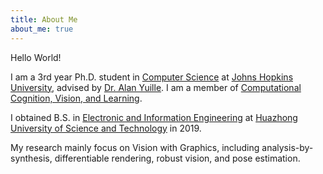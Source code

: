 ```yaml
---
title: About Me
about_me: true
---
```

Hello World! 

I am a 3rd year Ph.D. student in [Computer Science](https://www.cs.jhu.edu/) at [Johns Hopkins University](https://www.jhu.edu/), advised by [Dr. Alan Yuille](https://www.cs.jhu.edu/~ayuille/). I am a member of [Computational Cognition, Vision, and Learning](https://ccvl.jhu.edu/).

I obtained B.S. in [Electronic and Information Engineering](http://english.eic.hust.edu.cn/) at [Huazhong University of Science and Technology](http://english.hust.edu.cn/) in 2019.

My research mainly focus on Vision with Graphics, including analysis-by-synthesis, differentiable rendering, robust vision, and pose estimation.
